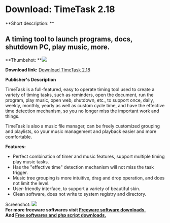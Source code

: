 # Download: TimeTask 2.18

**Short description: **

## A timing tool to launch programs, docs, shutdown PC, play music, more.

  
**Thumbshot: **![](http://www.freewarefiles.com/screenshot/timetask_md.jpg)   
  
**Download link:** [Download TimeTask 2.18](http://freesoftwares.boysofts.com/TimeTask_program_80405.html)  
  

**Publisher's Description**  
  

TimeTask is a full-featured, easy to operate timing tool used to create a
variety of timing tasks, such as reminders, open the document, run the
program, play music, open web, shutdown, etc., to support once, daily, weekly,
monthly, yearly as well as custom cycle time, and have the effective time
detection mechanism, so you no longer miss the important work and things.

TimeTask is also a music file manager, can be freely customized grouping and
playlists, so your music management and playback easier and more comfortable.

**Features:**

  * Perfect combination of timer and music features, support multiple timing play music tasks. 
  * Has the "effective time" detection mechanism will not miss the task trigger. 
  * Music tree grouping is more intuitive, drag and drop operation, and does not limit the level. 
  * User-friendly interface, to support a variety of beautiful skin. 
  * Clean software, does not write to system registry and directory. 

  
  
Screenshot: ![](http://www.freewarefiles.com/screenshot/timetask.jpg)  
**For more freeware softwares visit [Freeware software downloads.](http://freesoftwares.boysofts.com/)**   
**And [Free softwares and php script downloads.](http://www.boysofts.com/)**

